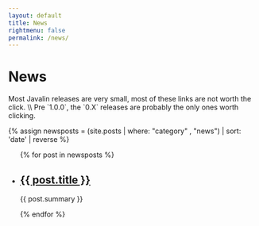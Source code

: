 ```yaml
---
layout: default
title: News
rightmenu: false
permalink: /news/
---
```


<h1 class="no-margin-top">News</h1>
Most Javalin releases are very small, most of these links are not worth the click. \\
Pre `1.0.0`, the `0.X` releases are probably the only ones worth clicking.

{% assign newsposts = (site.posts | where: "category" , "news") | sort: 'date' | reverse %}

<div class="tutorial-overview">
    <ul class="tutorial-list">
        {% for post in newsposts %}
            <li class="tutorial-summary">
                <h2><a href="{{ post.url }}">{{ post.title }}</a></h2>
                <p>{{ post.summary }}</p>
            </li>
        {% endfor %}
    </ul>
</div>
